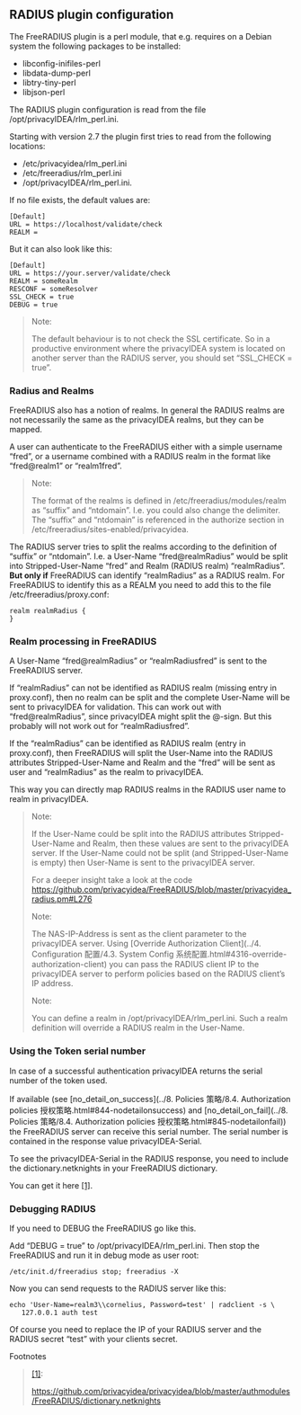 ## RADIUS plugin configuration

The FreeRADIUS plugin is a perl module, that e.g. requires on a Debian system the following packages to be installed:

* libconfig-inifiles-perl
* libdata-dump-perl
* libtry-tiny-perl
* libjson-perl

The RADIUS plugin configuration is read from the file /opt/privacyIDEA/rlm_perl.ini.

Starting with version 2.7 the plugin first tries to read from the following locations:

* /etc/privacyidea/rlm_perl.ini
* /etc/freeradius/rlm_perl.ini
* /opt/privacyIDEA/rlm_perl.ini.

If no file exists, the default values are:

```
[Default]
URL = https://localhost/validate/check
REALM =
```

But it can also look like this:

```
[Default]
URL = https://your.server/validate/check
REALM = someRealm
RESCONF = someResolver
SSL_CHECK = true
DEBUG = true
```

> Note:
> 
> The default behaviour is to not check the SSL certificate. So in a productive environment where the privacyIDEA system is located on another server than the RADIUS server, you should set “SSL_CHECK = true”.

### Radius and Realms

FreeRADIUS also has a notion of realms. In general the RADIUS realms are not necessarily the same as the privacyIDEA realms, but they can be mapped.

A user can authenticate to the FreeRADIUS either with a simple username “fred”, or a username combined with a RADIUS realm in the format like “fred@realm1” or “realm1fred”.

> Note:
> 
> The format of the realms is defined in /etc/freeradius/modules/realm as “suffix” and “ntdomain”. I.e. you could also change the delimiter. The “suffix” and “ntdomain” is referenced in the authorize section in /etc/freeradius/sites-enabled/privacyidea.

The RADIUS server tries to split the realms according to the definition of “suffix” or “ntdomain”. I.e. a User-Name “fred@realmRadius” would be split into Stripped-User-Name “fred” and Realm (RADIUS realm) “realmRadius”. **But only if** FreeRADIUS can identify “realmRadius” as a RADIUS realm. For FreeRADIUS to identify this as a REALM you need to add this to the file /etc/freeradius/proxy.conf:

```
realm realmRadius {
}
```

### Realm processing in FreeRADIUS

A User-Name “fred@realmRadius” or “realmRadiusfred” is sent to the FreeRADIUS server.

If “realmRadius” can not be identified as RADIUS realm (missing entry in proxy.conf), then no realm can be split and the complete User-Name will be sent to privacyIDEA for validation. This can work out with “fred@realmRadius”, since privacyIDEA might split the @-sign. But this probably will not work out for “realmRadiusfred”.

If the “realmRadius” can be identified as RADIUS realm (entry in proxy.conf), then FreeRADIUS will split the User-Name into the RADIUS attributes Stripped-User-Name and Realm and the “fred” will be sent as user and “realmRadius” as the realm to privacyIDEA.

This way you can directly map RADIUS realms in the RADIUS user name to realm in privacyIDEA.

> Note:
> 
> If the User-Name could be split into the RADIUS attributes Stripped-User-Name and Realm, then these values are sent to the privacyIDEA server. If the User-Name could not be split (and Stripped-User-Name is empty) then User-Name is sent to the privacyIDEA server.
> 
> For a deeper insight take a look at the code <https://github.com/privacyidea/FreeRADIUS/blob/master/privacyidea_radius.pm#L276>
> 
> Note:
> 
> The NAS-IP-Address is sent as the client parameter to the privacyIDEA server. Using [Override Authorization Client](../4. Configuration 配置/4.3. System Config 系统配置.html#4316-override-authorization-client) you can pass the RADIUS client IP to the privacyIDEA server to perform policies based on the RADIUS client’s IP address.
> 
> Note:
> 
> You can define a realm in /opt/privacyIDEA/rlm_perl.ini. Such a realm definition will override a RADIUS realm in the User-Name.

### Using the Token serial number

In case of a successful authentication privacyIDEA returns the serial number of the token used.

If available (see [no_detail_on_success](../8. Policies 策略/8.4. Authorization policies 授权策略.html#844-nodetailonsuccess) and [no_detail_on_fail](../8. Policies 策略/8.4. Authorization policies 授权策略.html#845-nodetailonfail)) the FreeRADIUS server can receive this serial number. The serial number is contained in the response value privacyIDEA-Serial.

To see the privacyIDEA-Serial in the RADIUS response, you need to include the dictionary.netknights in your FreeRADIUS dictionary.

You can get it here <span id="id1">[[1]](#netknights-dict)</span>.

### Debugging RADIUS

If you need to DEBUG the FreeRADIUS go like this.

Add “DEBUG = true” to /opt/privacyIDEA/rlm_perl.ini. Then stop the FreeRADIUS and run it in debug mode as user root:

```
/etc/init.d/freeradius stop; freeradius -X
```

Now you can send requests to the RADIUS server like this:

```
echo 'User-Name=realm3\\cornelius, Password=test' | radclient -s \
   127.0.0.1 auth test
```

Of course you need to replace the IP of your RADIUS server and the RADIUS secret “test” with your clients secret.

Footnotes

> <span id="netknights-dict">[[1]](#id1)</span>:
> 
> <https://github.com/privacyidea/privacyidea/blob/master/authmodules/FreeRADIUS/dictionary.netknights>